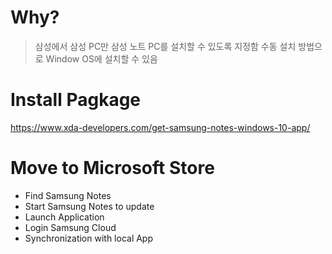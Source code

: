 # Why?
> 삼성에서 삼성 PC만 삼성 노트 PC를 설치할 수 있도록 지정함
> 수동 설치 방법으로 Window OS에 설치할 수 있음

# Install Pagkage
https://www.xda-developers.com/get-samsung-notes-windows-10-app/

# Move to Microsoft Store
* Find Samsung Notes
* Start Samsung Notes to update
* Launch Application
* Login Samsung Cloud
* Synchronization with local App

